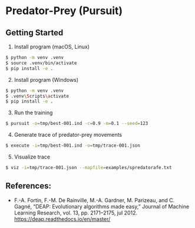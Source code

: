 # Predator-Prey (Pursuit)

## Getting Started
1. Install program (macOS, Linux)
```sh
$ python -m venv .venv
$ source .venv/bin/activate
$ pip install -e .
```

2. Install program (Windows)
```sh
$ python -m venv .venv
$ .venv\Scripts\activate
$ pip install -e .
```

3. Run the training
```sh
$ pursuit -o=tmp/best-001.ind -c=0.9 -m=0.1 --seed=123
```

4. Generate trace of predator-prey movements
```sh
$ execute -i=tmp/best-001.ind -o=tmp/trace-001.json
```

5. Visualize trace
```sh
$ viz -i=tmp/trace-001.json --mapfile=examples/spredatorafe.txt
```

## References:
   - F.-A. Fortin, F.-M. De Rainville, M.-A. Gardner, M. Parizeau, and C. Gagné, “DEAP: Evolutionary algorithms made easy,” Journal of Machine Learning Research, vol. 13, pp. 2171–2175, jul 2012. https://deap.readthedocs.io/en/master/
